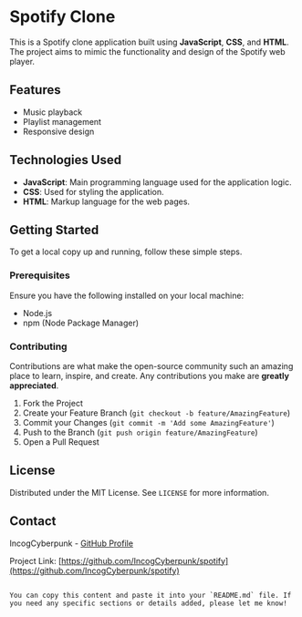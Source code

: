 # Spotify Clone

This is a Spotify clone application built using **JavaScript**, **CSS**, and **HTML**. The project aims to mimic the functionality and design of the Spotify web player.

## Features

- Music playback
- Playlist management
- Responsive design

## Technologies Used

- **JavaScript**: Main programming language used for the application logic.
- **CSS**: Used for styling the application.
- **HTML**: Markup language for the web pages.

## Getting Started

To get a local copy up and running, follow these simple steps.

### Prerequisites

Ensure you have the following installed on your local machine:
- Node.js
- npm (Node Package Manager)


### Contributing

Contributions are what make the open-source community such an amazing place to learn, inspire, and create. Any contributions you make are **greatly appreciated**.

1. Fork the Project
2. Create your Feature Branch (`git checkout -b feature/AmazingFeature`)
3. Commit your Changes (`git commit -m 'Add some AmazingFeature'`)
4. Push to the Branch (`git push origin feature/AmazingFeature`)
5. Open a Pull Request

## License

Distributed under the MIT License. See `LICENSE` for more information.

## Contact

IncogCyberpunk - [GitHub Profile](https://github.com/IncogCyberpunk)

Project Link: [https://github.com/IncogCyberpunk/spotify](https://github.com/IncogCyberpunk/spotify)
```

You can copy this content and paste it into your `README.md` file. If you need any specific sections or details added, please let me know!
